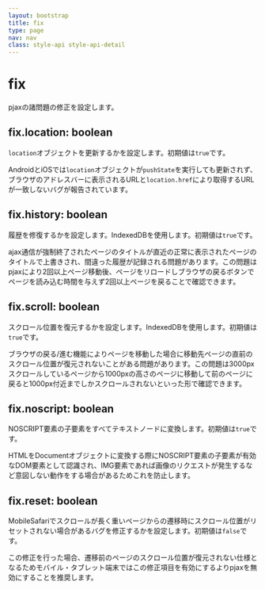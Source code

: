 ```yaml
---
layout: bootstrap
title: fix
type: page
nav: nav
class: style-api style-api-detail
---
```


# fix
pjaxの諸問題の修正を設定します。

## fix.location: boolean
`location`オブジェクトを更新するかを設定します。初期値は`true`です。

AndroidとiOSでは`location`オブジェクトが`pushState`を実行しても更新されず、ブラウザのアドレスバーに表示されるURLと`location.href`により取得するURLが一致しないバグが報告されています。

## fix.history: boolean
履歴を修復するかを設定します。IndexedDBを使用します。初期値は`true`です。

ajax通信が強制終了されたページのタイトルが直近の正常に表示されたページのタイトルで上書きされ、間違った履歴が記録される問題があります。この問題はpjaxにより2回以上ページ移動後、ページをリロードしブラウザの戻るボタンでページを読み込む時間を与えず2回以上ページを戻ることで確認できます。

## fix.scroll: boolean
スクロール位置を復元するかを設定します。IndexedDBを使用します。初期値は`true`です。

ブラウザの戻る/進む機能によりページを移動した場合に移動先ページの直前のスクロール位置が復元されないことがある問題があります。この問題は3000pxスクロールしているページから1000pxの高さのページに移動して前のページに戻ると1000px付近までしかスクロールされないといった形で確認できます。

## fix.noscript: boolean
NOSCRIPT要素の子要素をすべてテキストノードに変換します。初期値は`true`です。

HTMLをDocumentオブジェクトに変換する際にNOSCRIPT要素の子要素が有効なDOM要素として認識され、IMG要素であれば画像のリクエストが発生するなど意図しない動作をする場合があるためこれを防止します。

## fix.reset: boolean
MobileSafariでスクロールが長く重いページからの遷移時にスクロール位置がリセットされない場合があるバグを修正するかを設定します。初期値は`false`です。

この修正を行った場合、遷移前のページのスクロール位置が復元されない仕様となるためモバイル・タブレット端末ではこの修正項目を有効にするよりpjaxを無効にすることを推奨します。
